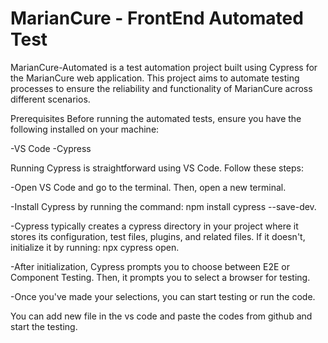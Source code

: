 # MarianCure - FrontEnd Automated Test

MarianCure-Automated is a test automation project built using Cypress for the MarianCure web application. This project aims to automate testing processes to ensure the reliability and functionality of MarianCure across different scenarios.

Prerequisites Before running the automated tests, ensure you have the following installed on your machine:

-VS Code
-Cypress

Running Cypress is straightforward using VS Code. Follow these steps:

-Open VS Code and go to the terminal. Then, open a new terminal.

-Install Cypress by running the command: npm install cypress --save-dev.

-Cypress typically creates a cypress directory in your project where it stores its configuration, test files, plugins, and related files. If it doesn't, initialize it by running: npx cypress open.

-After initialization, Cypress prompts you to choose between E2E or Component Testing. Then, it prompts you to select a browser for testing.

-Once you've made your selections, you can start testing or run the code.


You can add new file in the vs code and paste the codes from github and start the testing.
